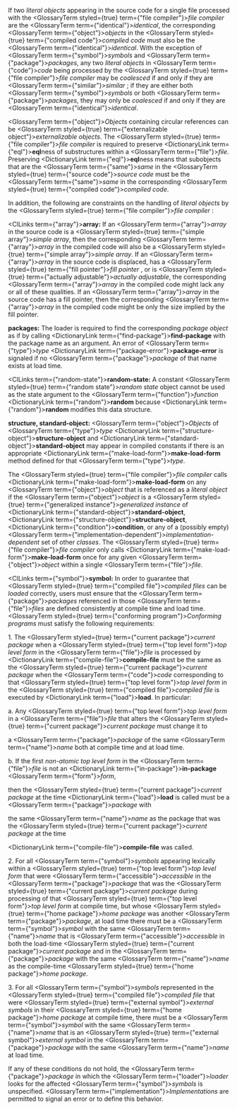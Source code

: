  



If two *literal objects* appearing in the source code for a single file processed with the <GlossaryTerm styled={true} term={"file compiler"}><i>file compiler</i></GlossaryTerm> are the <GlossaryTerm  term={"identical"}><i>identical</i></GlossaryTerm>, the corresponding <GlossaryTerm  term={"object"}><i>objects</i></GlossaryTerm> in the <GlossaryTerm styled={true} term={"compiled code"}><i>compiled code</i></GlossaryTerm> must also be the <GlossaryTerm  term={"identical"}><i>identical</i></GlossaryTerm>. With the exception of <GlossaryTerm  term={"symbol"}><i>symbols</i></GlossaryTerm> and <GlossaryTerm  term={"package"}><i>packages</i></GlossaryTerm>, any two *literal objects* in <GlossaryTerm  term={"code"}><i>code</i></GlossaryTerm> being processed by the <GlossaryTerm styled={true} term={"file compiler"}><i>file compiler</i></GlossaryTerm> may be *coalesced* if and only if they are <GlossaryTerm  term={"similar"}><i>similar</i></GlossaryTerm> ; if they are either both <GlossaryTerm  term={"symbol"}><i>symbols</i></GlossaryTerm> or both <GlossaryTerm  term={"package"}><i>packages</i></GlossaryTerm>, they may only be *coalesced* if and only if they are <GlossaryTerm  term={"identical"}><i>identical</i></GlossaryTerm>. 



<GlossaryTerm  term={"object"}><i>Objects</i></GlossaryTerm> containing circular references can be <GlossaryTerm styled={true} term={"externalizable object"}><i>externalizable objects</i></GlossaryTerm>. The <GlossaryTerm styled={true} term={"file compiler"}><i>file compiler</i></GlossaryTerm> is required to preserve <DictionaryLink  term={"eql"}><b>eql</b></DictionaryLink>ness of substructures within a <GlossaryTerm  term={"file"}><i>file</i></GlossaryTerm>. Preserving <DictionaryLink  term={"eql"}><b>eql</b></DictionaryLink>ness means that subobjects that are the <GlossaryTerm  term={"same"}><i>same</i></GlossaryTerm> in the <GlossaryTerm styled={true} term={"source code"}><i>source code</i></GlossaryTerm> must be the <GlossaryTerm  term={"same"}><i>same</i></GlossaryTerm> in the corresponding <GlossaryTerm styled={true} term={"compiled code"}><i>compiled code</i></GlossaryTerm>. 



In addition, the following are constraints on the handling of *literal objects* by the <GlossaryTerm styled={true} term={"file compiler"}><i>file compiler</i></GlossaryTerm> : 



<ClLinks  term={"array"}><b>array:</b></ClLinks> If an <GlossaryTerm  term={"array"}><i>array</i></GlossaryTerm> in the source code is a <GlossaryTerm styled={true} term={"simple array"}><i>simple array</i></GlossaryTerm>, then the corresponding <GlossaryTerm  term={"array"}><i>array</i></GlossaryTerm> in the compiled code will also be a <GlossaryTerm styled={true} term={"simple array"}><i>simple array</i></GlossaryTerm>. If an <GlossaryTerm  term={"array"}><i>array</i></GlossaryTerm> in the source code is displaced, has a <GlossaryTerm styled={true} term={"fill pointer"}><i>fill pointer</i></GlossaryTerm> , or is <GlossaryTerm styled={true} term={"actually adjustable"}><i>actually adjustable</i></GlossaryTerm>, the corresponding <GlossaryTerm  term={"array"}><i>array</i></GlossaryTerm> in the compiled code might lack any or all of these qualities. If an <GlossaryTerm  term={"array"}><i>array</i></GlossaryTerm> in the source code has a fill pointer, then the corresponding <GlossaryTerm  term={"array"}><i>array</i></GlossaryTerm> in the compiled code might be only the size implied by the fill pointer.  







**packages:** The loader is required to find the corresponding *package object* as if by calling <DictionaryLink  term={"find-package"}><b>find-package</b></DictionaryLink> with the package name as an argument. An error of <GlossaryTerm  term={"type"}><i>type</i></GlossaryTerm> <DictionaryLink  term={"package-error"}><b>package-error</b></DictionaryLink> is signaled if no <GlossaryTerm  term={"package"}><i>package</i></GlossaryTerm> of that name exists at load time. 



<ClLinks  term={"random-state"}><b>random-state:</b></ClLinks> A constant <GlossaryTerm styled={true} term={"random state"}><i>random state</i></GlossaryTerm> object cannot be used as the state argument to the <GlossaryTerm  term={"function"}><i>function</i></GlossaryTerm> <DictionaryLink  term={"random"}><b>random</b></DictionaryLink> because <DictionaryLink  term={"random"}><b>random</b></DictionaryLink> modifies this data structure. 



**structure, standard-object:** <GlossaryTerm  term={"object"}><i>Objects</i></GlossaryTerm> of <GlossaryTerm  term={"type"}><i>type</i></GlossaryTerm> <DictionaryLink  term={"structure-object"}><b>structure-object</b></DictionaryLink> and <DictionaryLink  term={"standard-object"}><b>standard-object</b></DictionaryLink> may appear in compiled constants if there is an appropriate <DictionaryLink  term={"make-load-form"}><b>make-load-form</b></DictionaryLink> method defined for that <GlossaryTerm  term={"type"}><i>type</i></GlossaryTerm>. 



The <GlossaryTerm styled={true} term={"file compiler"}><i>file compiler</i></GlossaryTerm> calls <DictionaryLink  term={"make-load-form"}><b>make-load-form</b></DictionaryLink> on any <GlossaryTerm  term={"object"}><i>object</i></GlossaryTerm> that is referenced as a *literal object* if the <GlossaryTerm  term={"object"}><i>object</i></GlossaryTerm> is a <GlossaryTerm styled={true} term={"generalized instance"}><i>generalized instance</i></GlossaryTerm> of <DictionaryLink  term={"standard-object"}><b>standard-object</b></DictionaryLink>, <DictionaryLink  term={"structure-object"}><b>structure-object</b></DictionaryLink>, <DictionaryLink  term={"condition"}><b>condition</b></DictionaryLink>, or any of a (possibly empty) <GlossaryTerm  term={"implementation-dependent"}><i>implementation-dependent</i></GlossaryTerm> set of other *classes*. The <GlossaryTerm styled={true} term={"file compiler"}><i>file compiler</i></GlossaryTerm> only calls <DictionaryLink  term={"make-load-form"}><b>make-load-form</b></DictionaryLink> once for any given <GlossaryTerm  term={"object"}><i>object</i></GlossaryTerm> within a single <GlossaryTerm  term={"file"}><i>file</i></GlossaryTerm>. 



<ClLinks  term={"symbol"}><b>symbol:</b></ClLinks> In order to guarantee that <GlossaryTerm styled={true} term={"compiled file"}><i>compiled files</i></GlossaryTerm> can be *loaded* correctly, users must ensure that the <GlossaryTerm  term={"package"}><i>packages</i></GlossaryTerm> referenced in those <GlossaryTerm  term={"file"}><i>files</i></GlossaryTerm> are defined consistently at compile time and load time. <GlossaryTerm styled={true} term={"conforming program"}><i>Conforming programs</i></GlossaryTerm> must satisfy the following requirements: 



1\. The <GlossaryTerm styled={true} term={"current package"}><i>current package</i></GlossaryTerm> when a <GlossaryTerm styled={true} term={"top level form"}><i>top level form</i></GlossaryTerm> in the <GlossaryTerm  term={"file"}><i>file</i></GlossaryTerm> is processed by <DictionaryLink  term={"compile-file"}><b>compile-file</b></DictionaryLink> must be the same as the <GlossaryTerm styled={true} term={"current package"}><i>current package</i></GlossaryTerm> when the <GlossaryTerm  term={"code"}><i>code</i></GlossaryTerm> corresponding to that <GlossaryTerm styled={true} term={"top level form"}><i>top level form</i></GlossaryTerm> in the <GlossaryTerm styled={true} term={"compiled file"}><i>compiled file</i></GlossaryTerm> is executed by <DictionaryLink  term={"load"}><b>load</b></DictionaryLink>. In particular: 



a. Any <GlossaryTerm styled={true} term={"top level form"}><i>top level form</i></GlossaryTerm> in a <GlossaryTerm  term={"file"}><i>file</i></GlossaryTerm> that alters the <GlossaryTerm styled={true} term={"current package"}><i>current package</i></GlossaryTerm> must change it to 



a <GlossaryTerm  term={"package"}><i>package</i></GlossaryTerm> of the same <GlossaryTerm  term={"name"}><i>name</i></GlossaryTerm> both at compile time and at load time. 



b. If the first *non-atomic top level form* in the <GlossaryTerm  term={"file"}><i>file</i></GlossaryTerm> is not an <DictionaryLink  term={"in-package"}><b>in-package</b></DictionaryLink> <GlossaryTerm  term={"form"}><i>form</i></GlossaryTerm>, 



then the <GlossaryTerm styled={true} term={"current package"}><i>current package</i></GlossaryTerm> at the time <DictionaryLink  term={"load"}><b>load</b></DictionaryLink> is called must be a <GlossaryTerm  term={"package"}><i>package</i></GlossaryTerm> with 



the same <GlossaryTerm  term={"name"}><i>name</i></GlossaryTerm> as the package that was the <GlossaryTerm styled={true} term={"current package"}><i>current package</i></GlossaryTerm> at the time 



<DictionaryLink  term={"compile-file"}><b>compile-file</b></DictionaryLink> was called. 



2\. For all <GlossaryTerm  term={"symbol"}><i>symbols</i></GlossaryTerm> appearing lexically within a <GlossaryTerm styled={true} term={"top level form"}><i>top level form</i></GlossaryTerm> that were <GlossaryTerm  term={"accessible"}><i>accessible</i></GlossaryTerm> in the <GlossaryTerm  term={"package"}><i>package</i></GlossaryTerm> that was the <GlossaryTerm styled={true} term={"current package"}><i>current package</i></GlossaryTerm> during processing of that <GlossaryTerm styled={true} term={"top level form"}><i>top level form</i></GlossaryTerm> at compile time, but whose <GlossaryTerm styled={true} term={"home package"}><i>home package</i></GlossaryTerm> was another <GlossaryTerm  term={"package"}><i>package</i></GlossaryTerm>, at load time there must be a <GlossaryTerm  term={"symbol"}><i>symbol</i></GlossaryTerm> with the same <GlossaryTerm  term={"name"}><i>name</i></GlossaryTerm> that is <GlossaryTerm  term={"accessible"}><i>accessible</i></GlossaryTerm> in both the load-time <GlossaryTerm styled={true} term={"current package"}><i>current package</i></GlossaryTerm> and in the <GlossaryTerm  term={"package"}><i>package</i></GlossaryTerm> with the same <GlossaryTerm  term={"name"}><i>name</i></GlossaryTerm> as the compile-time <GlossaryTerm styled={true} term={"home package"}><i>home package</i></GlossaryTerm>. 



3\. For all <GlossaryTerm  term={"symbol"}><i>symbols</i></GlossaryTerm> represented in the <GlossaryTerm styled={true} term={"compiled file"}><i>compiled file</i></GlossaryTerm> that were <GlossaryTerm styled={true} term={"external symbol"}><i>external symbols</i></GlossaryTerm> in their <GlossaryTerm styled={true} term={"home package"}><i>home package</i></GlossaryTerm> at compile time, there must be a <GlossaryTerm  term={"symbol"}><i>symbol</i></GlossaryTerm> with the same <GlossaryTerm  term={"name"}><i>name</i></GlossaryTerm> that is an <GlossaryTerm styled={true} term={"external symbol"}><i>external symbol</i></GlossaryTerm> in the <GlossaryTerm  term={"package"}><i>package</i></GlossaryTerm> with the same <GlossaryTerm  term={"name"}><i>name</i></GlossaryTerm> at load time. 



If any of these conditions do not hold, the <GlossaryTerm  term={"package"}><i>package</i></GlossaryTerm> in which the <GlossaryTerm  term={"loader"}><i>loader</i></GlossaryTerm> looks for the affected <GlossaryTerm  term={"symbol"}><i>symbols</i></GlossaryTerm> is unspecified. <GlossaryTerm  term={"implementation"}><i>Implementations</i></GlossaryTerm> are permitted to signal an error or to define this behavior. 











